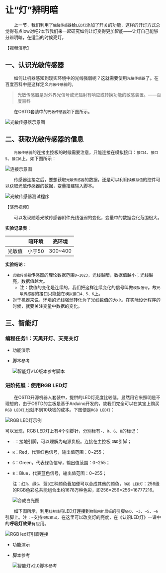 # 让“灯”辨明暗

&emsp;&emsp;上一节，我们利用了`触碰传感器`给`LED灯`添加了开关的功能，这样的开灯方式总觉得有点low对吧?本节我们来一起研究如何让灯变得更加智能——让灯自己能够分辨明暗，在适当的时候亮灯。

【视频演示】

## 一、认识光敏传感器

&emsp;&emsp;如何让机器感知到现实环境中的光线强弱呢？这就需要使用`光敏传感器`了。在百度百科中是这样定义`光敏传感器`的。

> 光敏传感器是对外界光信号或光辐射有响应或转换功能的敏感装置。——百度百科

&emsp;&emsp;在OSTD套装中的`光敏传感器`如下图所示。

![光敏传感器示意图](https://gitee.com/wansq0211/markdownImg/raw/master/img/20210409094715.png)



## 二、获取光敏传感器的信息

&emsp;&emsp;`光敏传感器`的连接主控板的时候需要注意，只能连接在模拟接口：`接口4`、`接口5`、`接口6`上。如下图所示：

![连接示意图](https://gitee.com/wansq0211/markdownImg/raw/master/img/20210409094742.png)

&emsp;&emsp;传感器连接之后，要想获取`光敏传感器`的数据，还是可以利用`读模拟值`的控件可以获取光敏传感器的数据，变量搭建输入脚本。

![光敏传感器测试程序](https://gitee.com/wansq0211/markdownImg/raw/master/img/20210416103055.png)

【演示视频】

&emsp;&emsp;可以发现随着光敏传感器附件光线强弱的变化，变量中的数据变化范围很大。

**实验记录表**：

|        | 暗环境 | 亮环境  |
| :----: | :----: | :-----: |
| 光敏值 | 小于50 | 300~400 |

**实验结论**：

* `光敏传感器`传感器的理论数据范围`0~1023`，光线越暗，数据值越小；光线越亮，数据值越大。
  * 注：数值的变化是连续的，我们把这样连续变化的信号叫做`模拟信号`。故`光敏传感器`的接口只能接在`模拟接口4、5、6`上。
* 对于机器来说，环境的光线强弱转化为了光线数值的大小。在实际设计程序的时候，就要关注变量中数据的变化。



## 三、智能灯

### 编程任务1：天黑开灯、天亮关灯

* 功能演示

* 脚本参考

  ![智能灯v1.0版本参考脚本](https://gitee.com/wansq0211/markdownImg/raw/master/img/20210416103145.png)

### 进阶拓展：使用RGB LED灯

&emsp;&emsp;在OSTD开源机器人套装中，提供的LED灯亮度比较低。显然用它来照明是不理想的，由于OSTD的主板是基于Arduino开发的，故我们完全可以在某宝上购买`RGB LED灯`,也就不到10块钱的成本。下图便是`RGB LED灯`：

![RGB LED灯示例](https://gitee.com/wansq0211/markdownImg/raw/master/img/20210416110332.png)

可以发现，RGB LED灯上有4个引脚针，分别标有`-`、`R`、`G`、`B`的标记：

* `-`：接地引脚，可以理解为电源负极。连接在主控板 `GND`引脚；

* `R`：Red，代表红色信号，输出值范围：0~255；

* `G`：Green，代表绿色信号，输出值范围：0~255；

* `B`：Blue，代表蓝色信号，输出值范围：0~255；

  注：红`R`、绿`G`、蓝`B`三种颜色叠加便可以合成其他的颜色，`RGB LED灯`：256级的RGB色彩总共能组合出约1678万种色彩，即256×256×256=16777216。

  ![合成白光图](https://gitee.com/wansq0211/markdownImg/raw/master/img/20210416142757.png)

&emsp;&emsp;如下图所示，利用`杜邦线`将LED灯连接到`物联网扩展板`的引脚`GND`、`~3`、`~5`、`~6`引脚上。注：`~`支持`模拟输出`，在这里可以改变灯的亮度，在《认识LED灯》一课中的**呼吸灯效果**有应用。

![RGB led灯引脚连接](https://gitee.com/wansq0211/markdownImg/raw/master/img/20210416121449.png)

* 功能演示

  

* 脚本参考

  ![智能灯v2.0脚本参考](https://gitee.com/wansq0211/markdownImg/raw/master/img/20210416103250.png)